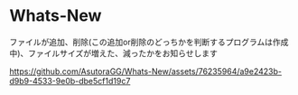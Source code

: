 # Whats-New
ファイルが追加、削除(この追加or削除のどっちかを判断するプログラムは作成中)、ファイルサイズが増えた、減ったかをお知らせします

https://github.com/AsutoraGG/Whats-New/assets/76235964/a9e2423b-d9b9-4533-9e0b-dbe5cf1d19c7

